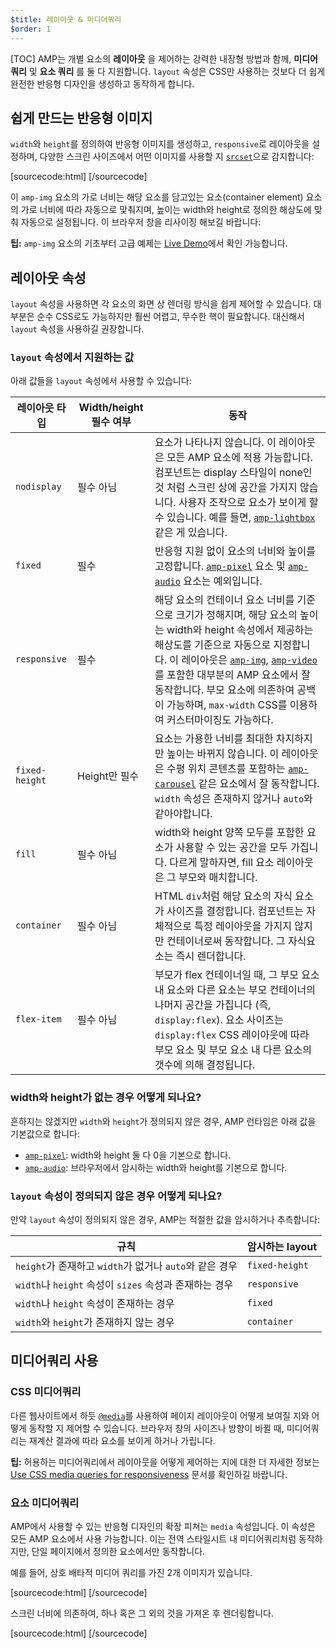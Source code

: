 ```yaml
---
$title: 레이아웃 & 미디어쿼리
$order: 1
---
```

[TOC]
AMP는 개별 요소의 **레이아웃** 을 제어하는 강력한 내장형 방법과 함께, **미디어 쿼리** 및 **요소 쿼리** 를 둘 다 지원합니다.
`layout` 속성은 CSS만 사용하는 것보다 더 쉽게 완전한 반응형 디자인을 생성하고 동작하게 합니다.

## 쉽게 만드는 반응형 이미지

`width`와 `height`를 정의하여 반응형 이미지를 생성하고, `responsive`로 레이아웃을 설정하며,
다양한 스크린 사이즈에서 어떤 이미지를 사용할 지 [`srcset`](/docs/guides/responsive/art_direction.html)으로 감지합니다:

[sourcecode:html]
<amp-img
    src="/img/narrow.jpg"
    srcset="/img/wide.jpg 640w,
           /img/narrow.jpg 320w"
    width="1698"
    height="2911"
    layout="responsive"
    alt="an image">
</amp-img>
[/sourcecode]

이 `amp-img` 요소의 가로 너비는 해당 요소를 담고있는 요소(container element) 요소의
가로 너비에 따라 자동으로 맞춰지며, 높이는 width와 height로 정의한 해상도에 맞춰 자동으로 설정됩니다.
이 브라우저 창을 리사이징 해보길 바랍니다:

<amp-img src="/static/img/background.jpg" width="1920" height="1080" layout="responsive"></amp-img>

<aside class="success">
  <strong>팁:</strong>
  <span><code>amp-img</code> 요소의 기초부터 고급 예제는 <a href="https://ampbyexample.com/components/amp-img/">Live Demo</a>에서 확인 가능합니다.
  </span>
</aside>

## 레이아웃 속성
`layout` 속성을 사용하면 각 요소의 화면 상 렌더링 방식을 쉽게 제어할 수 있습니다.
대부분은 순수 CSS로도 가능하지만 훨씬 어렵고, 무수한 핵이 필요합니다.
대신해서 `layout` 속성을 사용하길 권장합니다.

### `layout` 속성에서 지원하는 값

아래 값들을 `layout` 속성에서 사용할 수 있습니다:

<table>
  <thead>
    <tr>
      <th data-th="Layout type" class="col-twenty">레이아웃 타입</th>
      <th data-th="Width/height required" class="col-twenty">Width/height 필수 여부</th>
      <th data-th="Behavior">동작</th>
    </tr>
  </thead>
  <tbody>
    <tr>
      <td data-th="Layout type" class="col-twenty"><code>nodisplay</code></td>
      <td data-th="Description" class="col-twenty">필수 아님</td>
      <td data-th="Behavior">요소가 나타나지 않습니다. 이 레이아웃은 모든 AMP 요소에 적용 가능합니다. 컴포넌트는 display 스타일이 none인 것 처럼 스크린 상에 공간을 가지지 않습니다. 사용자 조작으로 요소가 보이게 할 수 있습니다. 예를 들면, <a href="/docs/reference/extended/amp-lightbox.html"><code>amp-lightbox</code></a> 같은 게 있습니다.</td>
    </tr>
    <tr>
      <td data-th="Layout type" class="col-twenty"><code>fixed</code></td>
      <td data-th="Description" class="col-twenty">필수</td>
      <td data-th="Behavior">반응형 지원 없이 요소의 너비와 높이를 고정합니다. <a href="/docs/reference/amp-pixel.html"><code>amp-pixel</code></a> 요소 및 <a href="/docs/reference/extended/amp-audio.html"><code>amp-audio</code></a> 요소는 예외입니다.</td>
    </tr>
    <tr>
      <td data-th="Layout type" class="col-twenty"><code>responsive</code></td>
      <td data-th="Description" class="col-twenty">필수</td>
      <td data-th="Behavior">
      해당 요소의 컨테이너 요소 너비를 기준으로 크기가 정해지며,
      해당 요소의 높이는 width와 height 속성에서 제공하는 해상도를 기준으로 자동으로 지정합니다.
      이 레이아웃은 <a href="/docs/reference/amp-img.html"><code>amp-img</code></a>, <a href="/docs/reference/amp-video.html"><code>amp-video</code></a>를 포함한 대부분의 AMP 요소에서 잘 동작합니다.
      부모 요소에 의존하여 공백이 가능하며, <code>max-width</code> CSS를 이용하여 커스터마이징도 가능하다.</td>
    </tr>
    <tr>
      <td data-th="Layout type" class="col-twenty"><code>fixed-height</code></td>
      <td data-th="Description" class="col-twenty">Height만 필수</td>
      <td data-th="Behavior">요소는 가용한 너비를 최대한 차지하지만 높이는 바뀌지 않습니다. 이 레이아웃은 수평 위치 콘텐츠를 포함하는 <a href="/docs/reference/extended/amp-carousel.html"><code>amp-carousel</code></a> 같은 요소에서 잘 동작합니다. <code>width</code> 속성은 존재하지 않거나 <code>auto</code>와 같아야합니다.</td>
    </tr>
    <tr>
      <td data-th="Layout type" class="col-twenty"><code>fill</code></td>
      <td data-th="Description" class="col-twenty">필수 아님</td>
      <td data-th="Behavior">width와 height 양쪽 모두를 포함한 요소가 사용할 수 있는 공간을 모두 가집니다. 다르게 말하자면, fill 요소 레이아웃은 그 부모와 매치합니다.</td>
    </tr>
    <tr>
      <td data-th="Layout type" class="col-twenty"><code>container</code></td>
      <td data-th="Description" class="col-twenty">필수 아님</td>
      <td data-th="Behavior">HTML <code>div</code>처럼 해당 요소의 자식 요소가 사이즈를 결정합니다. 컴포넌트는 자체적으로 특정 레이아웃을 가지지 않지만 컨테이너로써 동작합니다. 그 자식요소는 즉시 렌더합니다.</td>
    </tr>
    <tr>
      <td data-th="Layout type" class="col-twenty"><code>flex-item</code></td>
      <td data-th="Description" class="col-twenty">필수 아님</td>
      <td data-th="Behavior">부모가 flex 컨테이너일 때, 그 부모 요소 내 요소와 다른 요소는 부모 컨테이너의 나머지 공간을 가집니다 (즉, <code>display:flex</code>). 요소 사이즈는 <code>display:flex</code> CSS 레이아웃에 따라 부모 요소 및  부모 요소 내 다른 요소의 갯수에 의해 결정됩니다.</td>
    </tr>
  </tbody>
</table>

### width와 height가 없는 경우 어떻게 되나요?

흔하지는 않겠지만 `width`와 `height`가 정의되지 않은 경우,
AMP 런타임은 아래 값을 기본값으로 합니다:

* [`amp-pixel`](/docs/reference/amp-pixel.html): width와 height 둘 다 0을 기본으로 합니다.
* [`amp-audio`](/docs/reference/extended/amp-audio.html): 브라우저에서 암시하는 width와 height를 기본으로 합니다.

### <code>layout</code> 속성이 정의되지 않은 경우 어떻게 되나요?

만약 <code>layout</code> 속성이 정의되지 않은 경우,
AMP는 적절한 값을 암시하거나 추측합니다:

<table>
  <thead>
    <tr>
      <th data-th="Rule">규칙</th>
      <th data-th="Inferred layout" class="col-thirty">암시하는 layout</th>
    </tr>
  </thead>
  <tbody>
    <tr>
      <td data-th="Rule"><code>height</code>가 존재하고 <code>width</code>가 없거나 <code>auto</code>와 같은 경우</td>
      <td data-th="Inferred layout"><code>fixed-height</code></td>
    </tr>
    <tr>
      <td data-th="Rule">
      <code>width</code>나 <code>height</code> 속성이 <code>sizes</code> 속성과 존재하는 경우</td>
      <td data-th="Inferred layout"><code>responsive</code></td>
    </tr>
    <tr>
      <td data-th="Rule"><code>width</code>나 <code>height</code> 속성이 존재하는 경우</td>
      <td data-th="Inferred layout"><code>fixed</code></td>
    </tr>
    <tr>
      <td data-th="Rule"><code>width</code>와 <code>height</code>가 존재하지 않는 경우</td>
      <td data-th="Inferred layout"><code>container</code></td>
    </tr>
  </tbody>
</table>

## 미디어쿼리 사용

### CSS 미디어쿼리

다른 웹사이트에서 하듯 [`@media`](https://developer.mozilla.org/en-US/docs/Web/CSS/@media)를 사용하여
페이지 레이아웃이 어떻게 보여질 지와 어떻게 동작할 지 제어할 수 있습니다.
브라우저 창의 사이즈나 방향이 바뀔 때,
미디어쿼리는 재계산 결과에 따라 요소를 보이게 하거나 가립니다.

<aside class="success">
  <strong>팁:</strong>
  <span>허용하는 미디어쿼리에서 레이아웃을 어떻게 제어하는 지에 대한 더 자세한 정보는 <a href="https://developers.google.com/web/fundamentals/design-and-ui/responsive/fundamentals/use-media-queries?hl=en">Use CSS media queries for responsiveness</a> 문서를 확인하길 바랍니다.
  </span>
</aside>

### 요소 미디어쿼리

AMP에서 사용할 수 있는 반응형 디자인의 확장 피쳐는 `media` 속성입니다.
이 속성은 모든 AMP 요소에서 사용 가능합니다.
이는 전역 스타일시트 내 미디어쿼리처럼 동작하지만, 단일 페이지에서 정의한 요소에서만 동작합니다.

예를 들어, 상호 배타적 미디어 쿼리를 가진 2개 이미지가 있습니다.

[sourcecode:html]
<amp-img
    media="(min-width: 650px)"
    src="wide.jpg"
    width=466
    height=355
    layout="responsive">
</amp-img>
[/sourcecode]

스크린 너비에 의존하여, 하나 혹은 그 외의 것을 가져온 후 렌더링합니다.

[sourcecode:html]
<amp-img
    media="(max-width: 649px)"
    src="narrow.jpg"
    width=527
    height=193
    layout="responsive">
</amp-img>
[/sourcecode]
